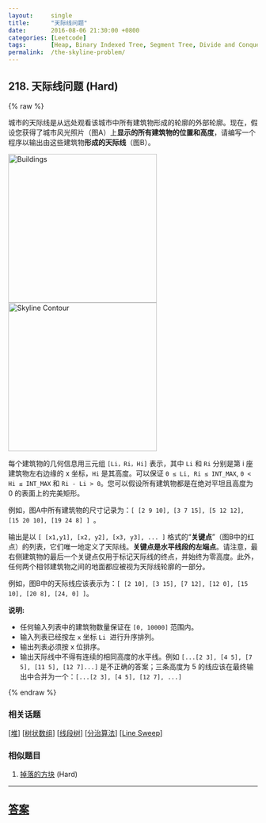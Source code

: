 ```yaml
---
layout:     single
title:      "天际线问题"
date:       2016-08-06 21:30:00 +0800
categories: [Leetcode]
tags:       [Heap, Binary Indexed Tree, Segment Tree, Divide and Conquer, Line Sweep]
permalink:  /the-skyline-problem/
---
```


## 218. 天际线问题 (Hard)

{% raw %}

<p>城市的天际线是从远处观看该城市中所有建筑物形成的轮廓的外部轮廓。现在，假设您获得了城市风光照片（图A）上<strong>显示的所有建筑物的位置和高度</strong>，请编写一个程序以输出由这些建筑物<strong>形成的天际线</strong>（图B）。</p>

<p><a href="/static/images/problemset/skyline1.jpg" target="_blank"><img alt="Buildings" src="https://assets.leetcode-cn.com/aliyun-lc-upload/uploads/2018/10/22/skyline1.png" style="width: 300px;"> </a> <a href="/static/images/problemset/skyline2.jpg" target="_blank"> <img alt="Skyline Contour" src="https://assets.leetcode-cn.com/aliyun-lc-upload/uploads/2018/10/22/skyline2.png" style="width: 300px;"> </a></p>

<p>每个建筑物的几何信息用三元组&nbsp;<code>[Li，Ri，Hi]</code> 表示，其中 <code>Li</code> 和 <code>Ri</code> 分别是第 i 座建筑物左右边缘的 x 坐标，<code>Hi</code> 是其高度。可以保证&nbsp;<code>0 &le; Li, Ri &le; INT_MAX</code>,&nbsp;<code>0 &lt; Hi &le; INT_MAX</code> 和 <code>Ri - Li &gt; 0</code>。您可以假设所有建筑物都是在绝对平坦且高度为 0 的表面上的完美矩形。</p>

<p>例如，图A中所有建筑物的尺寸记录为：<code>[ [2 9 10], [3 7 15], [5 12 12], [15 20 10], [19 24 8] ] </code>。</p>

<p>输出是以&nbsp;<code>[ [x1,y1], [x2, y2], [x3, y3], ... ]</code> 格式的&ldquo;<strong>关键点</strong>&rdquo;（图B中的红点）的列表，它们唯一地定义了天际线。<strong>关键点是水平线段的左端点</strong>。请注意，最右侧建筑物的最后一个关键点仅用于标记天际线的终点，并始终为零高度。此外，任何两个相邻建筑物之间的地面都应被视为天际线轮廓的一部分。</p>

<p>例如，图B中的天际线应该表示为：<code>[ [2 10], [3 15], [7 12], [12 0], [15 10], [20 8], [24, 0] ]</code>。</p>

<p><strong>说明:</strong></p>

<ul>
	<li>任何输入列表中的建筑物数量保证在 <code>[0, 10000]</code>&nbsp;范围内。</li>
	<li>输入列表已经按左&nbsp;<code>x</code> 坐标&nbsp;<code>Li</code>&nbsp; 进行升序排列。</li>
	<li>输出列表必须按 x 位排序。</li>
	<li>输出天际线中不得有连续的相同高度的水平线。例如 <code>[...[2 3], [4 5], [7 5], [11 5], [12 7]...]</code> 是不正确的答案；三条高度为 5 的线应该在最终输出中合并为一个：<code>[...[2 3], [4 5], [12 7], ...]</code></li>
</ul>

{% endraw %}

### 相关话题
  [[堆](https://github.com/openset/leetcode/tree/master/tag/heap/README.md)]
  [[树状数组](https://github.com/openset/leetcode/tree/master/tag/binary-indexed-tree/README.md)]
  [[线段树](https://github.com/openset/leetcode/tree/master/tag/segment-tree/README.md)]
  [[分治算法](https://github.com/openset/leetcode/tree/master/tag/divide-and-conquer/README.md)]
  [[Line Sweep](https://github.com/openset/leetcode/tree/master/tag/line-sweep/README.md)]

### 相似题目
  1. [掉落的方块](/falling-squares) (Hard)

---

## [答案](https://github.com/openset/leetcode/tree/master/problems/the-skyline-problem)
